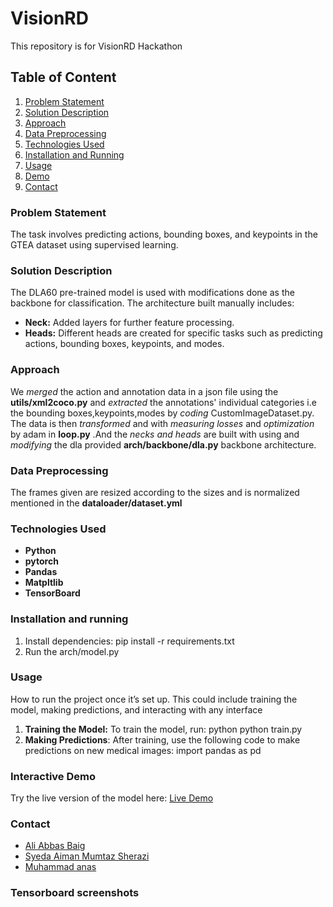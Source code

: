 # VisionRD
This repository is for VisionRD Hackathon

## Table of Content
1. [Problem Statement](#ProblemStatement)
2. [Solution Description](#SolutionDescription)
3. [Approach](#Approach)
4. [Data Preprocessing](#DataPreprocessing)
5. [Technologies Used](#TechnologiesUsed)
6. [Installation and Running](#installationandrunning)
7. [Usage](#Usage)
8. [Demo](#InteractiveDemo)
9.  [Contact](#Contact)
   
   

### Problem Statement
 The task involves predicting actions, bounding boxes, and keypoints in the GTEA dataset using supervised learning.


### Solution Description

 The DLA60 pre-trained model is used with modifications done as the backbone for classification. The architecture built manually includes:
   - **Neck:** Added layers for further feature processing.
   - **Heads:** Different heads are created for specific tasks such as predicting actions, bounding boxes, keypoints, and modes.
     

### Approach
 We *merged* the action and annotation data in a json file using the **utils/xml2coco.py** and *extracted* the annotations' individual categories i.e the bounding boxes,keypoints,modes 
 by *coding* CustomImageDataset.py. The data is then *transformed* and with *measuring losses* and *optimization* by adam in **loop.py** .And the *necks and heads* are built with using 
 and *modifying* the dla provided **arch/backbone/dla.py** backbone architecture.

### Data Preprocessing
 The frames given are resized according to the sizes and is normalized mentioned in the **dataloader/dataset.yml**


### Technologies Used

- **Python**
- **pytorch**
- **Pandas**
- **Matpltlib**
- **TensorBoard**

### Installation and running
1. Install dependencies:
   pip install -r requirements.txt
2. Run the arch/model.py 
   

### Usage
 How to run the project once it’s set up. This could include training the model, making predictions, and interacting with any interface
1. **Training the Model:**
      To train the model, run:
       python
      python train.py 
2. **Making Predictions**: After training, use the following code to make predictions on new medical images:
      import pandas as pd
      

### Interactive Demo
 Try the live version of the model here: 
[Live Demo](https://example.com)

### Contact
   - [Ali Abbas Baig](mailto:)
   - [Syeda Aiman Mumtaz Sherazi](mailto:aimanmumtaz27@gmail.com)
   - [Muhammad anas](mailto:)
  
### Tensorboard screenshots 


